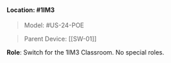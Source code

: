 #### Location: #1IM3 

> Model: #US-24-POE

> Parent Device: [[SW-01]]

**Role**: Switch for the 1IM3 Classroom. No special roles.